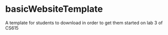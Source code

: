 # basicWebsiteTemplate
A template for students to download in order to get them started on lab 3 of CS615
